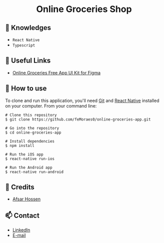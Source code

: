 <h1 align="center">Online Groceries Shop</h1>

<!-- <p align="center">
  <img width="250" src="URL">
</p> -->

## :rocket: Knowledges
 - `React Native`
 - `Typescript`

## :paperclip: Useful Links
 - [Online Groceries Free App UI Kit for Figma](https://www.uistore.design/items/online-groceries-free-app-ui-kit-for-figma/)

## :book: How to use

To clone and run this application, you'll need [Git](https://git-scm.com/downloads) and [React Native](https://reactnative.dev/docs/getting-started) installed on your computer. From your command line:

```
# Clone this repository
$ git clone https://github.com/feMoraes0/online-groceries-app.git

# Go into the repository
$ cd online-groceries-app

# Install dependencies
$ npm install

# Run the iOS app
$ react-native run-ios

# Run the Android app
$ react-native run-android
```

## :link: Credits
 - [Afsar Hossen](https://dribbble.com/imshuvo97)

## :mailbox: Contact
  - <a target="_blank" href="https://www.linkedin.com/in/fernando-moraes-48a26916a/">LinkedIn</a>
  - <a target="_blank" href="mailto:fernandomoraes.lopes@gmail.com">E-mail</a>